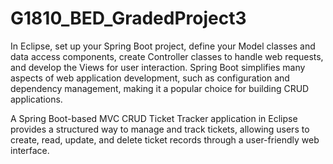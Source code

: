 # G1810_BED_GradedProject3

In Eclipse, set up your Spring Boot project, define your Model classes and data access components, create Controller classes to handle web requests, and develop the Views for user interaction. Spring Boot simplifies many aspects of web application development, such as configuration and dependency management, making it a popular choice for building CRUD applications.

A Spring Boot-based MVC CRUD Ticket Tracker application in Eclipse provides a structured way to manage and track tickets, allowing users to create, read, update, and delete ticket records through a user-friendly web interface.
